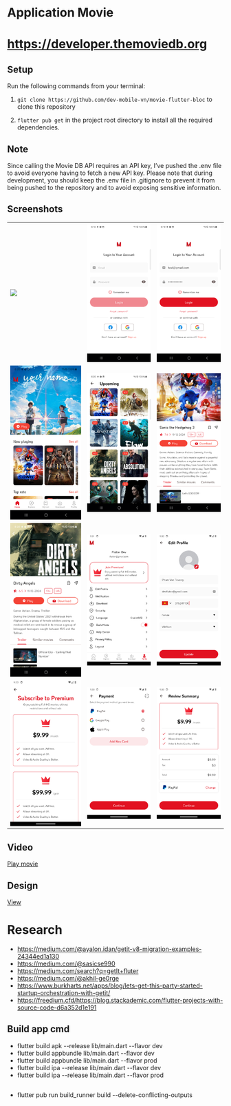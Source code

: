 # Application Movie
# https://developer.themoviedb.org

## Setup

Run the following commands from your terminal:

1) `git clone https://github.com/dev-mobile-vn/movie-flutter-bloc` to clone this repository

2) `flutter pub get` in the project root directory to install all the required dependencies.


## Note 
 Since calling the Movie DB API requires an API key, I’ve pushed the .env file to avoid everyone having to fetch a new API key. Please note that during development, you should keep the .env file in .gitignore to prevent it from being pushed to the repository and to avoid exposing sensitive information.
   
## Screenshots

<table width="100%">
  <tbody>
    <tr>
      <td width="1%"><img src="https://raw.githubusercontent.com/dev-mobile-vn/movie-flutter-bloc/refs/heads/master/assets/screenshots/wellcome.png"/></td>
      <td width="1%"><img src="https://raw.githubusercontent.com/dev-mobile-vn/movie-flutter-bloc/refs/heads/master/assets/screenshots/login.png"/></td>
      <td width="1%"><img src="https://raw.githubusercontent.com/dev-mobile-vn/movie-flutter-bloc/refs/heads/master/assets/screenshots/login2.png"/></td>
    </tr>
    <tr>
      <td width="1%"><img src="https://raw.githubusercontent.com/dev-mobile-vn/movie-flutter-bloc/refs/heads/master/assets/screenshots/home.png"/></td>
      <td width="1%"><img src="https://raw.githubusercontent.com/dev-mobile-vn/movie-flutter-bloc/refs/heads/master/assets/screenshots/upcoming.png"/></td>
      <td width="1%"><img src="https://raw.githubusercontent.com/dev-mobile-vn/movie-flutter-bloc/refs/heads/master/assets/screenshots/detail.png"/></td>
    </tr>
    <tr>
     <td width="1%"><img src="https://raw.githubusercontent.com/dev-mobile-vn/movie-flutter-bloc/refs/heads/master/assets/screenshots/detail2.png"/></td>
     <td width="1%"><img src="https://raw.githubusercontent.com/dev-mobile-vn/movie-flutter-bloc/refs/heads/master/assets/screenshots/profile.png"/></td>
     <td width="1%"><img src="https://raw.githubusercontent.com/dev-mobile-vn/movie-flutter-bloc/refs/heads/master/assets/screenshots/edit_profile.png"/></td>
    </tr>
     <tr>
     <td width="1%"><img src="https://raw.githubusercontent.com/dev-mobile-vn/movie-flutter-bloc/refs/heads/master/assets/screenshots/sub.png"/></td>
     <td width="1%"><img src="https://raw.githubusercontent.com/dev-mobile-vn/movie-flutter-bloc/refs/heads/master/assets/screenshots/payment.png"/></td>
     <td width="1%"><img src="https://raw.githubusercontent.com/dev-mobile-vn/movie-flutter-bloc/refs/heads/master/assets/screenshots/review.png"/></td>
    </tr>
  </tbody>
</table>

## Video 
[Play movie](https://youtu.be/PvvRz4UFN1w)

## Design 
[View](https://www.figma.com/design/j7M1gdcFDISNPI9aHyg31e/Mova---Movie-Streaming-App-UI-Kit?node-id=1330-11992&t=FadYPhlpRxfFYt69-0)

# Research
- https://medium.com/@ayalon.idan/getit-v8-migration-examples-24344ed1a130
- https://medium.com/@sasicse990
- https://medium.com/search?q=getIt+fluter
- https://medium.com/@akhil-ge0rge
- https://www.burkharts.net/apps/blog/lets-get-this-party-started-startup-orchestration-with-getit/
- https://freedium.cfd/https://blog.stackademic.com/flutter-projects-with-source-code-d6a352d1e191

## Build app cmd
- flutter build apk --release lib/main.dart --flavor dev
- flutter build appbundle lib/main.dart --flavor dev
- flutter build appbundle lib/main.dart --flavor prod
- flutter build ipa --release lib/main.dart --flavor dev
- flutter build ipa --release lib/main.dart --flavor prod

## 
- flutter pub run build_runner build --delete-conflicting-outputs

